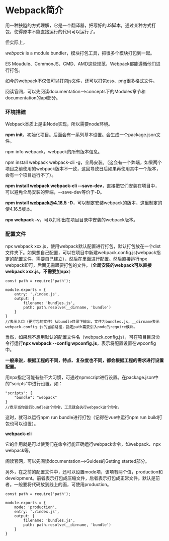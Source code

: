 # Webpack简介

用一种狭隘的方式理解，它是一个翻译器，把写好的JS脚本，通过某种方式打包，使得原本不能直接运行的代码可以运行了。

但实际上，

*webpack* is a module bundler，模块打包工具，把很多个模块打包到一起。

ES Moudule、CommonJS、CMD、AMD这些规范，Webpack都能遵循他们进行打包。

如今的webpack不仅仅可以打包js文件，还可以打包css、png很多格式文件。

阅读官网，可以先阅读documentation-->concepts下的Modules章节和documentation的api部分。

### 环境搭建

Webpack本质上是由Node实现，所以需要node环境。

**npm init**，初始化项目。后面会有一系列基本设置。会生成一个package.json文件。

npm info webpack，webpack的所有版本信息。

npm install webpack webpack-cli -g，全局安装。（这会有一个弊端，如果两个项目之前使用的webpack版本不一致，这回导致日后如果再使用其中一个版本，会有一个项目运行不了）。

**npm install webpack webpack-cli --save-dev**，直接把它们安装在项目中，可以避免全局安装的弊端，--save-dev等价于-D。

**npm install webpack@4.16.5  -D**，可以制定安装webpack的版本，这里制定的使4.16.5版本。

**npx webpack -v**，可以打印出在项目目录中安装的webpack版本。



### 配置文件



npx webpack xxx.js，使用webpack默认配置进行打包，默认打包放在一个dist文件夹下。如果想自己配置，可以在项目中新建webpack.config.js(webpack指定的配置文件，需要自己建立），然后在里面进行配置。然后直接运行npx webpack即可，后面无需跟要打包的文件。（**全局安装的webpack可以直接webpack xxx.js，不需要加npx**）

```
const path = require('path');

module.exports = {
	entry: './index.js',
	output: {
		filename: 'bundles.js',
		path: path.resolve(__dirname, 'bundle')
	}
}
//表示入口（要打包的文件）从bundle目录下输出，文件为bundles.js，__dirname表示webpack.config.js的当前路径，指定path需要引入node的require模块。
```

当然，如果想不想用默认的配置文件名（webpack.config.js），可在项目目录命令行运行**npx webpack --config wpconfig.js**，表示将配置设置在wpconfig中。

**一般来说，根据工程的不同，特点、复杂度也不同，都会根据工程的需求进行设置配置。**

用npx指定可能有些不大习惯，可通过npmscript进行设置。在package.json中的“scripts”中进行设置。如：

```
"scripts": {
	"bundle": "webpack"
}
//表示当你运行bundle这个命令，工具就会执行webpack这个命令。
```

这时，就可以运行npm run bundle进行打包（记得在vue中运行npm run build打包也可以设置）。

**webpack-cli**

它的作用就是可以使我们在命令行能正确运行webpack命令，如webpack、npx webpack等。



阅读官网，可以先阅读documentation-->Guides的Getting started部分。

另外，在之前的配置文件中，还可以设置mode项，该项有两个值，production和development。前者表示打包成压缩文件，后者表示打包成正常文件。默认是前者。一般要将代码放到线上的画，可使用production。

```
const path = require('path');

module.exports = {
	mode: 'production',
	entry: './index.js',
	output: {
		filename: 'bundles.js',
		path: path.resolve(__dirname, 'bundle')
	}
}
```

